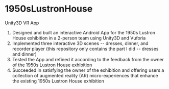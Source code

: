 # 1950sLustronHouse
Unity3D VR App

1. Designed and built an interactive Android App for the 1950s Lustron House exhibition in a 2-person team using Unity3D and Vuforia 
2. Implemented three interactive 3D scenes -- dresses, dinner, and recorder player (this repository only contains the part I did -- dresses and dinner)
3. Tested the App and refined it according to the feedback from the owner of the 1950s Lustron House exhibition
4. Succeeded in satisfying the owner of the exhibition and offering  users a collection of augmented reality (AR) micro-experiences that enhance the existing 1950s Lustron House exhibition
